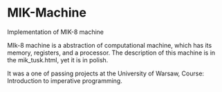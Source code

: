 # MIK-Machine
Implementation of MIK-8 machine

MIk-8 machine is a abstraction of computational machine, which has its memory, registers, and a processor.
The description of this machine is in the mik_tusk.html, yet it is in polish.

It was a one of passing projects at the University of Warsaw, Course: Introduction to imperative programming.
